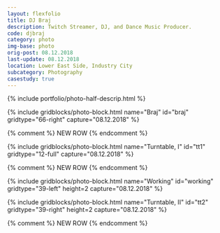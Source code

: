 ```yaml
---
layout: flexfolio
title: DJ Braj
description: Twitch Streamer, DJ, and Dance Music Producer.
code: djbraj
category: photo
img-base: photo
orig-post: 08.12.2018
last-update: 08.12.2018
location: Lower East Side, Industry City
subcategory: Photography
casestudy: true
---
```


{% include portfolio/photo-half-descrip.html %}

{% include gridblocks/photo-block.html
      name="Braj"
      id="braj"
      gridtype="66-right"
      capture="08.12.2018" %}

{% comment %} NEW ROW {% endcomment %}

{% include gridblocks/photo-block.html
      name="Turntable, I"
      id="tt1"
      gridtype="12-full"
      capture="08.12.2018" %}

{% comment %} NEW ROW {% endcomment %}

{% include gridblocks/photo-block.html
      name="Working"
      id="working"
      gridtype="39-left"
      height=2
      capture="08.12.2018" %}

{% include gridblocks/photo-block.html
      name="Turntable, II"
      id="tt2"
      gridtype="39-right"
      height=2
      capture="08.12.2018" %}

{% comment %} NEW ROW {% endcomment %}